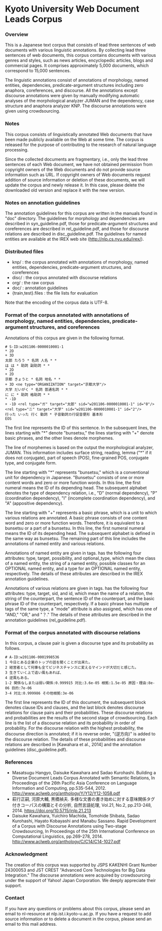 # Kyoto University Web Document Leads Corpus #

### Overview ###

This is a Japanese text corpus that consists of lead three sentences
of web documents with various linguistic annotations. By collecting
lead three sentences of web documents, this corpus contains documents
with various genres and styles, such as news articles, encyclopedic
articles, blogs and commercial pages. It comprises approximately 5,000
documents, which correspond to 15,000 sentences.

The linguistic annotations consist of annotations of morphology, named
entities, dependencies, predicate-argument structures including zero
anaphora, coreferences, and discourse. All the annotations except
discourse annotations were given by manually modifying automatic
analyses of the morphological analyzer JUMAN and the dependency, case
structure and anaphora analyzer KNP. The discourse annotations were
given using crowdsourcing.


### Notes ###

This corpus consists of linguistically annotated Web documents that
have been made publicly available on the Web at some time. The corpus
is released for the purpose of contributing to the research of natural
language processing.

Since the collected documents are fragmentary, i.e., only the lead
three sentences of each Web document, we have not obtained permission
from copyright owners of the Web documents and do not provide source
information such as URL. If copyright owners of Web documents request
addition of source information or deletion of these documents, we will
update the corpus and newly release it. In this case, please delete
the downloaded old version and replace it with the new version.


### Notes on annotation guidelines ###

The annotation guidelines for this corpus are written in the manuals
found in "doc" directory. The guidelines for morphology and
dependencies are described in syn_guideline.pdf, those for
predicate-argument structures and coreferences are described in
rel_guideline.pdf, and those for discourse relations are described in
disc_guideline.pdf. The guidelines for named entities are available at
the IREX web site (http://nlp.cs.nyu.edu/irex/).


### Distributed files ###

* knp/ : the corpus annotated with annotations of morphology, named entities, dependencies, predicate-argument structures, and coreferences
* disc/ : the corpus annotated with discourse relations
* org/ : the raw corpus
* doc/ : annotation guidelines
* {train,test}.files : the file lists for evaluation

Note that the encoding of the corpus data is UTF-8.


### Format of the corpus annotated with annotations of morphology, named entities, dependencies, predicate-argument structures, and coreferences ###

Annotations of this corpus are given in the following format.

```
# S-ID:w201106-0000010001-1
* 2D
+ 3D
太郎 たろう * 名詞 人名 * * 
は は * 助詞 副助詞 * *
* 2D
+ 2D
京都 きょうと * 名詞 地名 * *
+ 3D <ne type="ORGANIZATION" target="京都大学"/>
大学 だいがく * 名詞 普通名詞 * *
に に * 助詞 格助詞 * *
* -1D
+ -1D <rel type="ガ" target="太郎" sid="w201106-0000010001-1" id="0"/><rel type="ニ" target="大学" sid="w201106-0000010001-1" id="2"/>
行った いった 行く 動詞 * 子音動詞カ行促音便形 基本形
EOS
```

The first line represents the ID of this sentence. In the subsequent
lines, the lines starting with "*" denote "bunsetsu," the lines starting
with "+" denote basic phrases, and the other lines denote morphemes.

The line of morphemes is based on the output the morphological
analyzer, JUMAN.  This information includes surface string, reading,
lemma ("*" if it does not conjugate), part of speech (POS),
fine-grained POS, conjugate type, and conjugate form.

The line starting with "*" represents "bunsetsu," which is a
conventional unit for dependency in Japanese. "Bunsetsu" consists of
one or more content words and zero or more function words. In this
line, the first numeral means the ID of its depending head. The subsequent alphabet
denotes the type of dependency relation, i.e., "D" (normal
dependency), "P" (coordination dependency), "I" (incomplete
coordination dependency), and "A" (appositive dependency).

The line starting with "+" represents a basic phrase, which is a unit
to which various relations are annotated. A basic phrase consists of
one content word and zero or more function words. Therefore, it is
equivalent to a bunsetsu or a part of a bunsetsu. In this line, the
first numeral numeral means the ID of its depending head. The subsequent alphabet is
defined in the same way as bunsetsu. The remaining part of this line
includes the annotations of named entity and various relations.

Annotations of named entity are given in <ne> tags. <ne> has the
following four attributes: type, target, possibility, and
optional_type, which mean the class of a named entity, the string of
a named entity, possible classes for an OPTIONAL named entity, and a
type for an OPTIONAL named entity, respectively. The details of these
attributes are described in the IREX annotation guidelines.

Annotations of various relations are given in <rel> tags. <rel> has
the following four attributes: type, target, sid, and id, which mean
the name of a relation, the string of the counterpart, the sentence ID
of the counterpart, and the basic phrase ID of the counterpart,
respectively. If a basic phrase has multiple tags of the same type, a
"mode" attribute is also assigned, which has one of "AND," "OR," and
"？." The details of these attributes are described in the annotation
guidelines (rel_guideline.pdf).


### Format of the corpus annotated with discourse relations ###

In this corpus, a clause pair is given a discourse type and its probability as follows.

```
# A-ID:w201106-0001998536
1 今日とある企業のトップの話を聞くことが出来た。
2 経営者として何事も全てビジネスチャンスに変えるマインドが大切だと感じた。
3 生きていく上で追い風もあれば、
4 逆風もある。
1-2 関係なしまたは弱い関係:0.999915 対比:3.6e-05 根拠:1.5e-05 原因・理由:8e-06 目的:7e-06
3-4 対比:0.999986 その他根拠:3e-06

```

The first line represents the ID of this document, the subsequent
block denotes clause IDs and clauses, and the last block denotes
discourse relations for clause pairs and their probabilities. These
discourse relations and probabilities are the results of the second
stage of crowdsourcing. Each line is the list of a discourse relation
and its probability in order of probability. For the discourse
relation with the highest probability, the discourse direction is
annotated; if it is reverse order, "(逆方向)" is added to the
discourse relation. The details of these probabilities and discourse
relations are described in [Kawahara et al., 2014] and the annotation
guidelines (disc_guideline.pdf).


### References ###

* Masatsugu Hangyo, Daisuke Kawahara and Sadao Kurohashi. Building a Diverse Document Leads Corpus Annotated with Semantic Relations, In Proceedings of the 26th Pacific Asia Conference on Language Information and Computing, pp.535-544, 2012. http://www.aclweb.org/anthology/Y/Y12/Y12-1058.pdf
* 萩行正嗣, 河原大輔, 黒橋禎夫. 多様な文書の書き始めに対する意味関係タグ付きコーパスの構築とその分析, 自然言語処理, Vol.21, No.2, pp.213-248, 2014. https://doi.org/10.5715/jnlp.21.213
* Daisuke Kawahara, Yuichiro Machida, Tomohide Shibata, Sadao Kurohashi, Hayato Kobayashi and Manabu Sassano. Rapid Development of a Corpus with Discourse Annotations using Two-stage Crowdsourcing, In Proceedings of the 25th International Conference on Computational Linguistics, pp.269-278, 2014. http://www.aclweb.org/anthology/C/C14/C14-1027.pdf


### Acknowledgment ###

The creation of this corpus was supported by JSPS KAKENHI Grant Number 24300053 and JST CREST "Advanced Core Technologies for Big Data Integration." The discourse annotations were acquired by crowdsourcing under the support of Yahoo! Japan Corporation. We deeply appreciate their support.


### Contact ###

If you have any questions or problems about this corpus, please send an email to nl-resource at nlp.ist.i.kyoto-u.ac.jp. If you have a request to add source information or to delete a document in the corpus, please send an email to this mail address.
